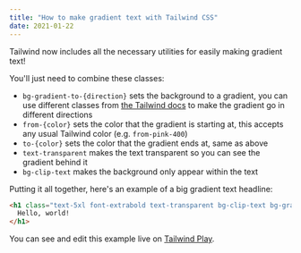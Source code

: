 ```yaml
---
title: "How to make gradient text with Tailwind CSS"
date: 2021-01-22
---
```

Tailwind now includes all the necessary utilities for easily making gradient text!

You'll just need to combine these classes:

- `bg-gradient-to-{direction}` sets the background to a gradient, you can use different classes from [the Tailwind docs](https://tailwindcss.com/docs/background-image) to make the gradient go in different directions
- `from-{color}` sets the color that the gradient is starting at, this accepts any usual Tailwind color (e.g. `from-pink-400`)
- `to-{color}` sets the color that the gradient ends at, same as above
- `text-transparent` makes the text transparent so you can see the gradient behind it
- `bg-clip-text` makes the background only appear within the text

Putting it all together, here's an example of a big gradient text headline:

```html
<h1 class="text-5xl font-extrabold text-transparent bg-clip-text bg-gradient-to-br from-pink-400 to-red-600">
  Hello, world!
</h1>
```

You can see and edit this example live on [Tailwind Play](https://play.tailwindcss.com/T8EUKtz8B0).
